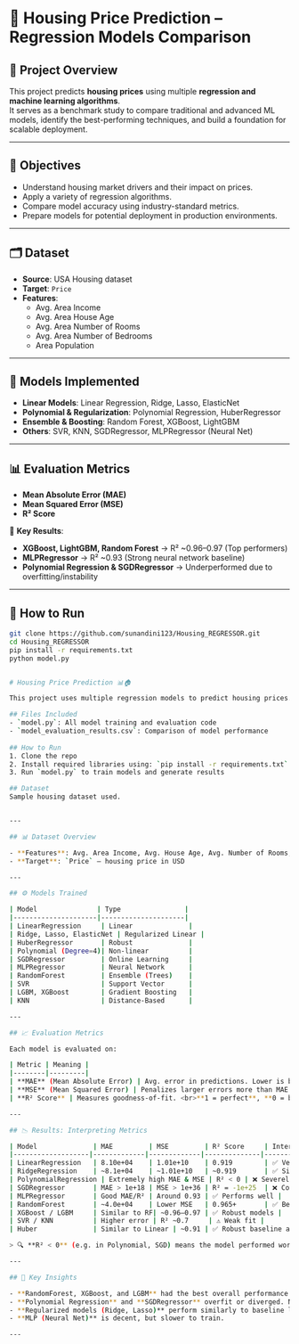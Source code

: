 # 🏡 Housing Price Prediction – Regression Models Comparison

## 📌 Project Overview
This project predicts **housing prices** using multiple **regression and machine learning algorithms**.  
It serves as a benchmark study to compare traditional and advanced ML models, identify the best-performing techniques, and build a foundation for scalable deployment.

---

## 🎯 Objectives
- Understand housing market drivers and their impact on prices.  
- Apply a variety of regression algorithms.  
- Compare model accuracy using industry-standard metrics.  
- Prepare models for potential deployment in production environments.  

---

## 🗂️ Dataset
- **Source**: USA Housing dataset  
- **Target**: `Price`  
- **Features**:  
  - Avg. Area Income  
  - Avg. Area House Age  
  - Avg. Area Number of Rooms  
  - Avg. Area Number of Bedrooms  
  - Area Population  

---

## 🧠 Models Implemented
- **Linear Models**: Linear Regression, Ridge, Lasso, ElasticNet  
- **Polynomial & Regularization**: Polynomial Regression, HuberRegressor  
- **Ensemble & Boosting**: Random Forest, XGBoost, LightGBM  
- **Others**: SVR, KNN, SGDRegressor, MLPRegressor (Neural Net)  

---

## 📊 Evaluation Metrics
- **Mean Absolute Error (MAE)**  
- **Mean Squared Error (MSE)**  
- **R² Score**  

📌 **Key Results**:  
- **XGBoost, LightGBM, Random Forest** → R² ~0.96–0.97 (Top performers)  
- **MLPRegressor** → R² ~0.93 (Strong neural network baseline)  
- **Polynomial Regression & SGDRegressor** → Underperformed due to overfitting/instability  

---

## 🚀 How to Run
```bash
git clone https://github.com/sunandini123/Housing_REGRESSOR.git
cd Housing_REGRESSOR
pip install -r requirements.txt
python model.py


# Housing Price Prediction 📊🏠

This project uses multiple regression models to predict housing prices. Evaluation metrics include MAE, MSE, and R² across models like Linear Regression, Random Forest, XGBoost, and more.

## Files Included
- `model.py`: All model training and evaluation code
- `model_evaluation_results.csv`: Comparison of model performance
 
## How to Run
1. Clone the repo
2. Install required libraries using: `pip install -r requirements.txt`
3. Run `model.py` to train models and generate results

## Dataset
Sample housing dataset used.


---

## 📊 Dataset Overview

- **Features**: Avg. Area Income, Avg. House Age, Avg. Number of Rooms, Population, etc.
- **Target**: `Price` – housing price in USD

---

## ⚙️ Models Trained

| Model               | Type                |
|---------------------|---------------------|
| LinearRegression     | Linear              |
| Ridge, Lasso, ElasticNet | Regularized Linear |
| HuberRegressor       | Robust              |
| Polynomial (Degree=4)| Non-linear          |
| SGDRegressor         | Online Learning     |
| MLPRegressor         | Neural Network      |
| RandomForest         | Ensemble (Trees)    |
| SVR                  | Support Vector      |
| LGBM, XGBoost        | Gradient Boosting   |
| KNN                  | Distance-Based      |

---

## 📈 Evaluation Metrics

Each model is evaluated on:

| Metric | Meaning |
|--------|---------|
| **MAE** (Mean Absolute Error) | Avg. error in predictions. Lower is better. |
| **MSE** (Mean Squared Error) | Penalizes larger errors more than MAE. |
| **R² Score** | Measures goodness-of-fit. <br>**1 = perfect**, **0 = baseline**, **< 0 = worse than baseline**. |

---

## 📉 Results: Interpreting Metrics

| Model              | MAE         | MSE         | R² Score     | Interpretation |
|-------------------|-------------|-------------|--------------|----------------|
| LinearRegression   | 8.10e+04    | 1.01e+10    | 0.919        | ✅ Very good baseline |
| RidgeRegression    | ~8.1e+04    | ~1.01e+10   | ~0.919       | ✅ Similar to Linear |
| PolynomialRegression | Extremely high MAE & MSE | R² < 0 | ❌ Severely overfit |
| SGDRegressor       | MAE > 1e+18 | MSE > 1e+36 | R² = -1e+25  | ❌ Completely diverged |
| MLPRegressor       | Good MAE/R² | Around 0.93 | ✅ Performs well |
| RandomForest       | ~4.0e+04    | Lower MSE   | 0.965+       | ✅ Best performing |
| XGBoost / LGBM     | Similar to RF| ~0.96–0.97 | ✅ Robust models |
| SVR / KNN          | Higher error | R² ~0.7     | ⚠️ Weak fit |
| Huber              | Similar to Linear | ~0.91 | ✅ Robust baseline alternative |

> 🔍 **R² < 0** (e.g. in Polynomial, SGD) means the model performed worse than a simple average prediction. Likely due to overfitting, bad convergence, or poor hyperparameters.

---

## 🧠 Key Insights

- **RandomForest, XGBoost, and LGBM** had the best overall performance with high R² and low errors.
- **Polynomial Regression** and **SGDRegressor** overfit or diverged. Not suitable without tuning.
- **Regularized models (Ridge, Lasso)** perform similarly to baseline linear regression.
- **MLP (Neural Net)** is decent, but slower to train.

---

